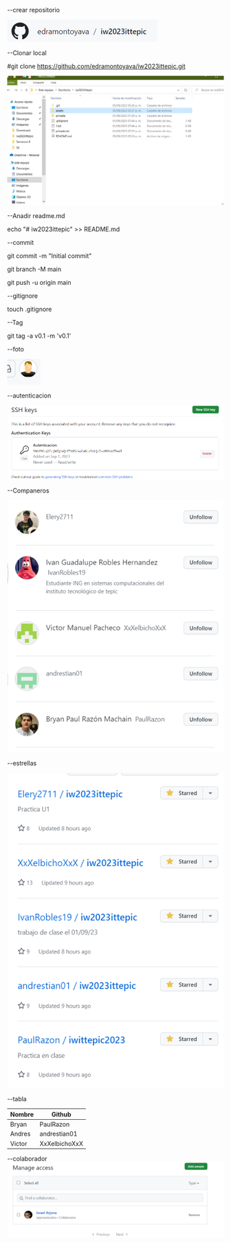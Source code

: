 ﻿--crear repositorio

![Alt text](assets/1.png)

--Clonar local

#git clone https://github.com/edramontoyava/iw2023ittepic.git

![Alt text](assets/2.png)

--Anadir readme.md

echo "# iw2023ittepic" >> README.md

--commit

git commit -m "Initial commit"

git branch -M main

git push -u origin main

--gitignore

touch .gitignore

--Tag

git tag -a v0.1 -m 'v0.1'

--foto

![Alt text](assets/3.png)

--autenticacion

![Alt text](assets/4.png)

--Companeros

![Alt text](assets/5.png)

--estrellas

![Alt text](assets/6.png)

--tabla

Nombre             |Github 
-------------------|-----------------|
Bryan              |PaulRazon        | 
Andres             |andrestian01     |
Victor             |XxXelbichoXxX    |

--colaborador
![Alt text](assets/7.png)